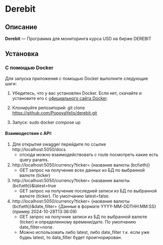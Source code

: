 # Derebit


## Описание

**Derebit** — Программа для мониторинга курса USD на бирже DEREBIT

## Установка

### С помощью Docker

Для запуска приложения с помощью Docker выполните следующие шаги:

1. Убедитесь, что у вас установлен Docker. Если нет, скачайте и установите его с [официального сайта Docker](https://www.docker.com/get-started).

2. Клонируйте репозиторий:
   git clone https://github.com/PopovaYelis/derebit.git
3. Запуск:
   sudo docker compose up

#### Взаимодествие с API:
1. Для открытия swagger перейдите по ссылке http://localhost:5050/docs
   - отсюда можно взаимодействовать с route посмотреть какие есть query params.
2. http://localhost:5050/currency?ticker= {название валюты (bct\eth)}
   - GET запрос на получение всех данных из БД по выбранной валюте (ticker)
3. http://localhost:5050/currency?ticker= {название валюты (bct\eth)}&latest=true
   - GET запрос на получение последней записи из БД по выбранной валюте (ticker). По умолчанию latest=false.
4. http://localhost:5050/currency?ticker= {название валюты (bct\eth)}&date_filter= {Данные в формате YYYY-MM-DDTHH:MM:SS} (пример 2024-10-28T13:36:09)
   - GET запрос на получние записи из БД по выбранной валюте (ticker) и определенному времени/дате. По умолчанию date_filter=none.
   - Можно использовать либо latest, либо date_filter т.к. если уже будеь latest, то data_filter будет проигнорирован.
   
  
